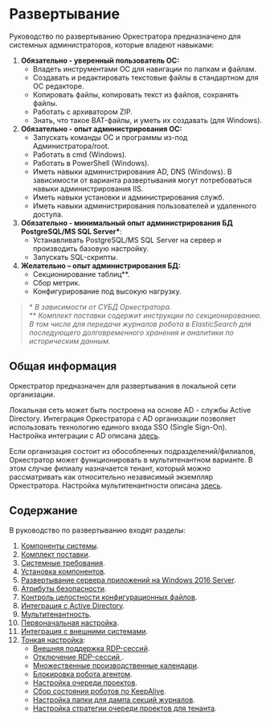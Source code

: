 # Развертывание 
Руководство по развертыванию Оркестратора предназначено для системных администраторов, которые владеют навыками:

1.	**Обязательно - уверенный пользователь ОС:**
    *	Владеть инструментами ОС для навигации по папкам и файлам.
    * Создавать и редактировать текстовые файлы в стандартном для ОС редакторе.
    * Копировать файлы, копировать текст из файлов, сохранять файлы. 
    * Работать с архиватором ZIP.
    * Знать, что такое BAT-файлы, и уметь их создавать (для Windows).
2.	**Обязательно - опыт администрирования ОС:**
    * Запускать команды ОС и программы из-под Администратора/root.
    * Работать в cmd (Windows).
    * Работать в PowerShell (Windows).
    * Иметь навыки администрирования AD, DNS (Windows). В зависимости от варианта развертывания могут потребоваться навыки администрирования IIS.
    * Иметь навыки установки и администрирования служб.
    * Иметь навыки администрирования пользователей и удаленного доступа.
3.	**Обязательно - минимальный опыт администрирования БД PostgreSQL/MS SQL Server\***:
    * Устанавливать PostgreSQL/MS SQL Server на сервер и производить базовую настройку.
    * Запускать SQL-скрипты. 
4. **Желательно – опыт администрирования БД:**
    * Секционирование таблиц**. 
    * Сбор метрик.
    * Конфигурирование под высокую нагрузку.

> \* *В зависимости от СУБД Оркестратора.*\
> \*\* *Комплект поставки содержит инструкции по секционированию. В том числе для передачи журналов робота в ElasticSearch для последующего долговременного хранения и аналитики по историческим данным.*

## Общая информация

Оркестратор предназначен для развертывания в локальной сети организации. 

Локальная сеть может быть построена на основе AD - службы Active Directory. Интеграция Оркестратора с AD организации позволяет использовать технологию единого входа SSO (Single Sign-On). Настройка интеграции с AD описана [здесь](https://docs.primo-rpa.ru/primo-rpa/orchestrator/deployment/AD-integration). 

Если организация состоит из обособленных подразделений/филиалов, Оркестратор может функционировать в мультитенантном варианте. В этом случае филиалу назначается тенант, который можно рассматривать как относительно независимый экземпляр Оркестратора. Настройка мультитенантности описана [здесь](https://docs.primo-rpa.ru/primo-rpa/orchestrator/deployment/tenants). 

## Содержание 
В руководство по развертыванию входят разделы:
1. [Компоненты системы](https://docs.primo-rpa.ru/primo-rpa/orchestrator/deployment/system-components).
1. [Комплект поставки](https://docs.primo-rpa.ru/primo-rpa/orchestrator/deployment/kit).
1. [Системные требования](https://docs.primo-rpa.ru/primo-rpa/orchestrator/systemreq).
1. [Установка компонентов](https://docs.primo-rpa.ru/primo-rpa/orchestrator/deployment/install-orch).
1. [Развертывание сервера приложений на Windows 2016 Server](https://docs.primo-rpa.ru/primo-rpa/orchestrator/deployment/deploy-options).
1. [Атрибуты безопасности](https://docs.primo-rpa.ru/primo-rpa/orchestrator/deployment/security-attributes).
1. [Контроль целостности конфигурационных файлов](https://docs.primo-rpa.ru/primo-rpa/orchestrator/deployment/integrity-of-configs).
1. [Интеграция с Active Directory](https://docs.primo-rpa.ru/primo-rpa/orchestrator/deployment/ad-integration).
1. [Мультитенантность](https://docs.primo-rpa.ru/primo-rpa/orchestrator/deployment/tenants).
1. [Первоначальная настройка](https://docs.primo-rpa.ru/primo-rpa/orchestrator/deployment/initial-setup).
1. [Интеграция с внешними системами](https://docs.primo-rpa.ru/primo-rpa/orchestrator/deployment/integration).
1. [Тонкая настройка](https://docs.primo-rpa.ru/primo-rpa/orchestrator/deployment/fine-tuning):
   * [Внешняя поддержка RDP-сессий](https://docs.primo-rpa.ru/primo-rpa/orchestrator/deployment/fine-tuning/rdp-sessions).
   * [Отключение RDP-сессий ](https://docs.primo-rpa.ru/primo-rpa/orchestrator/deployment/fine-tuning/disabling-rdp-sessions).
   * [Множественные производственные календари](https://docs.primo-rpa.ru/primo-rpa/orchestrator/deployment/fine-tuning/multiple-production-calendars).
   * [Блокировка робота агентом](https://docs.primo-rpa.ru/primo-rpa/orchestrator/deployment/fine-tuning/blocking-robot-by-agent).
   * [Настройка очереди проектов](https://docs.primo-rpa.ru/primo-rpa/orchestrator/deployment/fine-tuning/project-queue).
   * [Сбор состояния роботов по KeepAlive](https://docs.primo-rpa.ru/primo-rpa/orchestrator/deployment/fine-tuning/collecting-state-of-robots).
   * [Настройка папки для дампа секций журналов](https://docs.primo-rpa.ru/primo-rpa/orchestrator/deployment/fine-tuning/log-section-dump-folder).
   * [Настройка стратегии очереди проектов для тенанта](https://docs.primo-rpa.ru/primo-rpa/orchestrator/deployment/fine-tuning/project-queue-strategies-for-tenant).




